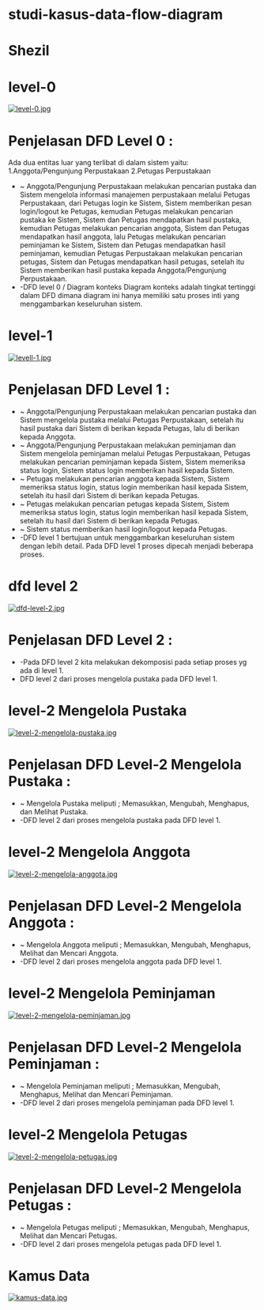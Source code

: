 # studi-kasus-data-flow-diagram
# Shezil
# level-0 
[![level-0.jpg](https://i.postimg.cc/MGXnDDt6/level-0.jpg)](https://postimg.cc/zLZDDT96)
# Penjelasan DFD Level 0 :
Ada dua entitas luar yang terlibat di dalam sistem yaitu:
1.Anggota/Pengunjung Perpustakaan
2.Petugas Perpustakaan
- ~ Anggota/Pengunjung Perpustakaan melakukan pencarian pustaka dan Sistem mengelola informasi manajemen perpustakaan melalui Petugas Perpustakaan, dari Petugas login ke Sistem, Sistem memberikan pesan login/logout ke Petugas, kemudian Petugas melakukan pencarian pustaka ke Sistem, Sistem dan Petugas mendapatkan hasil pustaka, kemudian Petugas melakukan pencarian anggota, Sistem dan Petugas mendapatkan hasil anggota, lalu Petugas melakukan pencarian peminjaman ke Sistem, Sistem dan Petugas mendapatkan hasil peminjaman, kemudian Petugas Perpustakaan melakukan pencarian petugas, Sistem dan Petugas mendapatkan hasil petugas, setelah itu Sistem memberikan hasil pustaka kepada Anggota/Pengunjung Perpustakaan.
- -DFD level 0 / Diagram konteks
Diagram konteks adalah tingkat tertinggi dalam DFD dimana diagram ini hanya memiliki satu proses inti yang menggambarkan keseluruhan sistem.

# level-1
[![levell-1.jpg](https://i.postimg.cc/Pr2fRDCP/levell-1.jpg)](https://postimg.cc/GHT1BHJC)
# Penjelasan DFD Level 1 :
- ~ Anggota/Pengunjung Perpustakaan melakukan pencarian pustaka dan Sistem mengelola pustaka melalui Petugas Perpustakaan, setelah itu hasil pustaka dari Sistem di berikan kepada Petugas, lalu di berikan kepada Anggota.
- ~ Anggota/Pengunjung Perpustakaan melakukan peminjaman dan Sistem mengelola peminjaman melalui Petugas Perpustakaan, Petugas melakukan pencarian peminjaman kepada Sistem, Sistem memeriksa status login, Sistem status login memberikan hasil kepada Sistem.
- ~ Petugas melakukan pencarian anggota kepada Sistem, Sistem memeriksa status login, status login memberikan hasil kepada Sistem, setelah itu hasil dari Sistem di berikan kepada Petugas.
- ~ Petugas melakukan pencarian petugas kepada Sistem, Sistem memeriksa status login, status login memberikan hasil kepada Sistem, setelah itu hasil dari Sistem di berikan kepada Petugas.
- ~ Sistem status memberikan hasil login/logout kepada Petugas.
- -DFD level 1 bertujuan untuk menggambarkan keseluruhan sistem dengan lebih detail. 
Pada DFD level 1 proses dipecah menjadi beberapa proses.

# dfd level 2 
[![dfd-level-2.jpg](https://i.postimg.cc/0y4k8qdv/dfd-level-2.jpg)](https://postimg.cc/JsbVqv2Y)
# Penjelasan DFD Level 2 :
- -Pada DFD level 2 kita melakukan dekomposisi pada setiap proses yg ada di level 1.
- DFD level 2 dari proses mengelola pustaka pada DFD level 1.

# level-2 Mengelola Pustaka
[![level-2-mengelola-pustaka.jpg](https://i.postimg.cc/85QT6B0n/level-2-mengelola-pustaka.jpg)](https://postimg.cc/hJsFFxg9)
# Penjelasan DFD Level-2 Mengelola Pustaka :
- ~ Mengelola Pustaka meliputi ; Memasukkan, Mengubah, Menghapus, dan Melihat Pustaka.
- -DFD level 2 dari proses mengelola pustaka pada DFD level 1.

# level-2 Mengelola Anggota
[![level-2-mengelola-anggota.jpg](https://i.postimg.cc/VLLmnNK1/level-2-mengelola-anggota.jpg)](https://postimg.cc/YjV5wtcy)
# Penjelasan DFD Level-2 Mengelola Anggota :
- ~ Mengelola Anggota meliputi ; Memasukkan, Mengubah, Menghapus, Melihat dan Mencari Anggota.
- -DFD level 2 dari proses mengelola anggota pada DFD level 1.

# level-2 Mengelola Peminjaman
[![level-2-mengelola-peminjaman.jpg](https://i.postimg.cc/yx8tgDsb/level-2-mengelola-peminjaman.jpg)](https://postimg.cc/JDSPS4yN)
# Penjelasan DFD Level-2 Mengelola Peminjaman :
- ~ Mengelola Peminjaman meliputi ; Memasukkan, Mengubah, Menghapus, Melihat dan Mencari Peminjaman.
- -DFD level 2 dari proses mengelola peminjaman pada DFD level 1.

# level-2 Mengelola Petugas
[![level-2-mengelola-petugas.jpg](https://i.postimg.cc/y8cQNm0N/level-2-mengelola-petugas.jpg)](https://postimg.cc/9DXt8q83)
# Penjelasan DFD Level-2 Mengelola Petugas :
- ~ Mengelola Petugas meliputi ; Memasukkan, Mengubah, Menghapus, Melihat dan Mencari Petugas.
- -DFD level 2 dari proses mengelola petugas pada DFD level 1.

# Kamus Data
[![kamus-data.jpg](https://i.postimg.cc/br4gyrJb/kamus-data.jpg)](https://postimg.cc/vxLfXQ5H)
